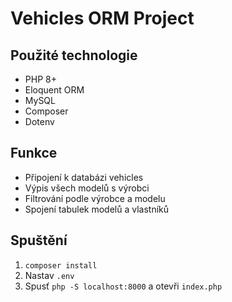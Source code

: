 # Vehicles ORM Project

## Použité technologie
- PHP 8+
- Eloquent ORM
- MySQL
- Composer
- Dotenv

## Funkce
- Připojení k databázi vehicles
- Výpis všech modelů s výrobci
- Filtrování podle výrobce a modelu
- Spojení tabulek modelů a vlastníků

## Spuštění
1. `composer install`
2. Nastav `.env`
3. Spusť `php -S localhost:8000` a otevři `index.php`
